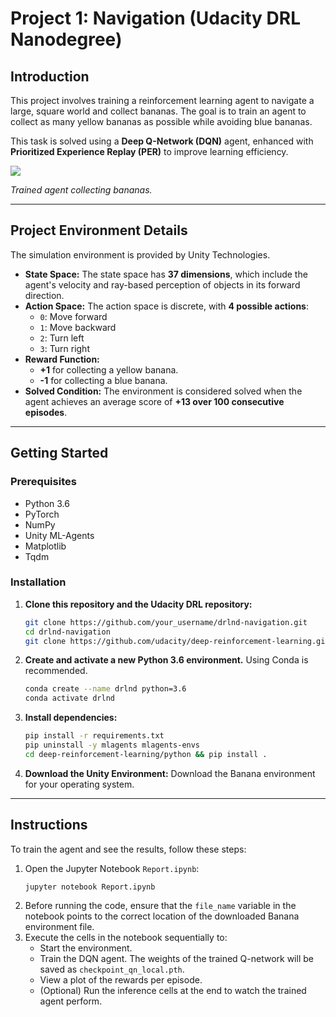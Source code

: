 # Project 1: Navigation (Udacity DRL Nanodegree)

## Introduction

This project involves training a reinforcement learning agent to navigate a large, square world and collect bananas. The goal is to train an agent to collect as many yellow bananas as possible while avoiding blue bananas.

This task is solved using a **Deep Q-Network (DQN)** agent, enhanced with **Prioritized Experience Replay (PER)** to improve learning efficiency.

<img src="https://video.udacity-data.com/topher/2018/June/5b1ab4b0_banana/banana.gif"/>

*Trained agent collecting bananas.*

---

## Project Environment Details

The simulation environment is provided by Unity Technologies.

*   **State Space:** The state space has **37 dimensions**, which include the agent's velocity and ray-based perception of objects in its forward direction.
*   **Action Space:** The action space is discrete, with **4 possible actions**:
    *   `0`: Move forward
    *   `1`: Move backward
    *   `2`: Turn left
    *   `3`: Turn right
*   **Reward Function:**
    *   **+1** for collecting a yellow banana.
    *   **-1** for collecting a blue banana.
*   **Solved Condition:** The environment is considered solved when the agent achieves an average score of **+13 over 100 consecutive episodes**.

---

## Getting Started

### Prerequisites

*   Python 3.6
*   PyTorch
*   NumPy
*   Unity ML-Agents
*   Matplotlib
*   Tqdm

### Installation

1.  **Clone this repository and the Udacity DRL repository:**
    ```bash
    git clone https://github.com/your_username/drlnd-navigation.git
    cd drlnd-navigation
    git clone https://github.com/udacity/deep-reinforcement-learning.git
    ```

2.  **Create and activate a new Python 3.6 environment.** Using Conda is recommended.
    ```bash
    conda create --name drlnd python=3.6
    conda activate drlnd
    ```

3.  **Install dependencies:**
    ```bash
    pip install -r requirements.txt
    pip uninstall -y mlagents mlagents-envs
    cd deep-reinforcement-learning/python && pip install .
    ```

4.  **Download the Unity Environment:**
    Download the Banana environment for your operating system.

---

## Instructions

To train the agent and see the results, follow these steps:

1.  Open the Jupyter Notebook `Report.ipynb`:
    ```bash
    jupyter notebook Report.ipynb
    ```
2.  Before running the code, ensure that the `file_name` variable in the notebook points to the correct location of the downloaded Banana environment file.
3.  Execute the cells in the notebook sequentially to:
    *   Start the environment.
    *   Train the DQN agent. The weights of the trained Q-network will be saved as `checkpoint_qn_local.pth`.
    *   View a plot of the rewards per episode.
    *   (Optional) Run the inference cells at the end to watch the trained agent perform.